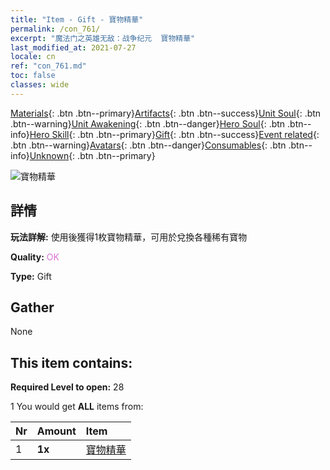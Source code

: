 ```yaml
---
title: "Item - Gift - 寶物精華"
permalink: /con_761/
excerpt: "魔法门之英雄无敌：战争纪元  寶物精華"
last_modified_at: 2021-07-27
locale: cn
ref: "con_761.md"
toc: false
classes: wide
---
```

 [Materials](/ItemsCN/){: .btn .btn--primary}[Artifacts](/ItemsCN/Artifacts/){: .btn .btn--success}[Unit Soul](/ItemsCN/UnitSoul/){: .btn .btn--warning}[Unit Awakening](/ItemsCN/UnitAwakening/){: .btn .btn--danger}[Hero Soul](/ItemsCN/HeroSoul/){: .btn .btn--info}[Hero Skill](/ItemsCN/HeroSkill/){: .btn .btn--primary}[Gift](/ItemsCN/Gift/){: .btn .btn--success}[Event related](/ItemsCN/Events/){: .btn .btn--warning}[Avatars](/ItemsCN/Avatars/){: .btn .btn--danger}[Consumables](/ItemsCN/Consumables/){: .btn .btn--info}[Unknown](/ItemsCN/Unknown/){: .btn .btn--primary}

 ![寶物精華](/images/t/i_99.png)

## 詳情
 **玩法詳解:** 使用後獲得1枚寶物精華，可用於兌換各種稀有寶物

 **Quality:** <span style="color: #DA70D6">OK</span>

 **Type:** Gift

## Gather

  None

## This item contains:

 **Required Level to open:** 28

 1 You would get **ALL** items  from:

  | Nr | Amount |     Item    |
  |:---|:-------|:------------|
  | 1 |  **1x** | [寶物精華](/cn/Items/con_905/) |  | 
